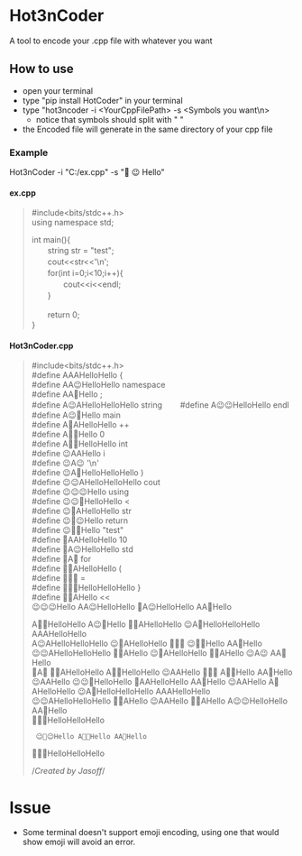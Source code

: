 # Hot3nCoder
A tool to encode your .cpp file with whatever you want

## How to use
- open your terminal
- type "pip install HotCoder" in your terminal
- type "hot3ncoder -i \<YourCppFilePath\> -s \<Symbols you want\n>
  - notice that symbols should split with " "
- the Encoded file will generate in the same directory of your cpp file

### Example
Hot3nCoder -i "C:/ex.cpp" -s "🥵 😉 Hello"

#### ex.cpp  
> #include<bits/stdc++.h>  
> using namespace std;  
>  
> int main(){  
> 　　string str = "test";  
> 　　cout<<str<<'\n';  
> 　　for(int i=0;i<10;i++){  
> 　　　　cout<<i<<endl;  
> 　　}  
>  
> 　　return 0;  
> }

#### Hot3nCoder.cpp
> #include<bits/stdc++.h>  
> #define AAAHelloHello {    
> #define AA😉HelloHello namespace  
> #define AA🥵Hello ;  
> #define A😉AHelloHelloHello string　　
> #define A😉😉HelloHello endl  
> #define A😉🥵Hello main  
> #define A🥵AHelloHello ++   
> #define A🥵😉Hello 0   
> #define A🥵🥵HelloHello int   
> #define 😉AAHello i   
> #define 😉A😉 '\n'   
> #define 😉A🥵HelloHelloHello )  
> #define 😉😉AHelloHelloHello cout   
> #define 😉😉😉Hello using   
> #define 😉😉🥵HelloHello <  
> #define 😉🥵AHelloHello str   
> #define 😉🥵😉Hello return   
> #define 😉🥵🥵Hello "test"  
> #define 🥵AAHelloHello 10   
> #define 🥵A😉HelloHello std   
> #define 🥵A🥵 for   
> #define 🥵😉AHelloHello (  
> #define 🥵😉😉 =   
> #define 🥵😉🥵HelloHelloHello }   
> #define 🥵🥵AHello <<  
> 😉😉😉Hello AA😉HelloHello 🥵A😉HelloHello AA🥵Hello    
>     
>  A🥵🥵HelloHello A😉🥵Hello 🥵😉AHelloHello  😉A🥵HelloHelloHello  AAAHelloHello    
>      A😉AHelloHelloHello 😉🥵AHelloHello  🥵😉😉  😉🥵🥵Hello AA🥵Hello    
>      😉😉AHelloHelloHello 🥵🥵AHello 😉🥵AHelloHello 🥵🥵AHello 😉A😉 AA🥵Hello    
>      🥵A🥵 🥵😉AHelloHello A🥵🥵HelloHello 😉AAHello 🥵😉😉 A🥵😉Hello AA🥵Hello 😉AAHello 😉😉🥵HelloHello 🥵AAHelloHello AA🥵Hello 😉AAHello A🥵AHelloHello  😉A🥵HelloHelloHello  AAAHelloHello    
>          😉😉AHelloHelloHello 🥵🥵AHello 😉AAHello 🥵🥵AHello A😉😉HelloHello AA🥵Hello    
>       🥵😉🥵HelloHelloHello    
>     
>      😉🥵😉Hello A🥵😉Hello AA🥵Hello    
>   🥵😉🥵HelloHelloHello    
>  
>  /*Created by Jasoff*/  

#  Issue
- Some terminal doesn't support emoji encoding, using one that would show emoji will avoid an error.